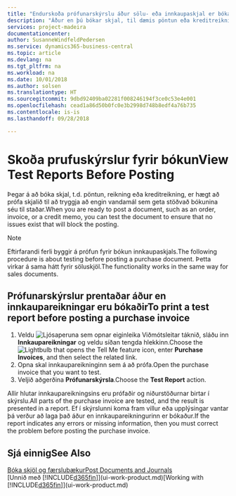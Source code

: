 ```yaml
---
title: "Endurskoða prófunarskýrslu áður sölu- eða innkaupaskjal er bókað | Microsoft Docs"
description: "Áður en þú bókar skjal, til dæmis pöntun eða kreditreikning, geturðu prófað og endurskoðað það til að leita að villum sem gætu hindrað bókun."
services: project-madeira
documentationcenter: 
author: SusanneWindfeldPedersen
ms.service: dynamics365-business-central
ms.topic: article
ms.devlang: na
ms.tgt_pltfrm: na
ms.workload: na
ms.date: 10/01/2018
ms.author: solsen
ms.translationtype: HT
ms.sourcegitcommit: 9dbd92409ba02281f008246194f3ce0c53e4e001
ms.openlocfilehash: cead1a86d50b0fc0e3b2998d748b8edf4a76b735
ms.contentlocale: is-is
ms.lasthandoff: 09/28/2018

---
```

# <a name="view-test-reports-before-posting"></a><span data-ttu-id="00219-103">Skoða prufuskýrslur fyrir bókun</span><span class="sxs-lookup"><span data-stu-id="00219-103">View Test Reports Before Posting</span></span>
<span data-ttu-id="00219-104">Þegar á að bóka skjal, t.d. pöntun, reikning eða kreditreikning, er hægt að prófa skjalið til að tryggja að engin vandamál sem geta stöðvað bókunina séu til staðar.</span><span class="sxs-lookup"><span data-stu-id="00219-104">When you are ready to post a document, such as an order, invoice, or a credit memo, you can test the document to ensure that no issues exist that will block the posting.</span></span>

> [!NOTE]  
>   <span data-ttu-id="00219-105">Eftirfarandi ferli byggir á prófun fyrir bókun innkaupaskjals.</span><span class="sxs-lookup"><span data-stu-id="00219-105">The following procedure is about testing before posting a purchase document.</span></span> <span data-ttu-id="00219-106">Þetta virkar á sama hátt fyrir söluskjöl.</span><span class="sxs-lookup"><span data-stu-id="00219-106">The functionality works in the same way for sales documents.</span></span>

## <a name="to-print-a-test-report-before-posting-a-purchase-invoice"></a><span data-ttu-id="00219-107">Prófunarskýrslur prentaðar áður en innkaupareikningar eru bókaðir</span><span class="sxs-lookup"><span data-stu-id="00219-107">To print a test report before posting a purchase invoice</span></span>
1. <span data-ttu-id="00219-108">Veldu ![Ljósaperuna sem opnar eiginleika Viðmótsleitar](media/ui-search/search_small.png "Segðu mér hvað þú vilt gera") táknið, sláðu inn **Innkaupareikningar** og veldu síðan tengda hlekkinn.</span><span class="sxs-lookup"><span data-stu-id="00219-108">Choose the ![Lightbulb that opens the Tell Me feature](media/ui-search/search_small.png "Tell me what you want to do") icon, enter **Purchase Invoices**, and then select the related link.</span></span>
2. <span data-ttu-id="00219-109">Opna skal innkaupareikninginn sem á að prófa.</span><span class="sxs-lookup"><span data-stu-id="00219-109">Open the purchase invoice that you want to test.</span></span>
3. <span data-ttu-id="00219-110">Veljið aðgerðina **Prófunarskýrsla**.</span><span class="sxs-lookup"><span data-stu-id="00219-110">Choose the **Test Report** action.</span></span>  

<span data-ttu-id="00219-111">Allir hlutar innkaupareikningsins eru prófaðir og niðurstöðurnar birtar í skýrslu.</span><span class="sxs-lookup"><span data-stu-id="00219-111">All parts of the purchase invoice are tested, and the result is presented in a report.</span></span> <span data-ttu-id="00219-112">Ef í skýrslunni koma fram villur eða upplýsingar vantar þá verður að laga það áður en innkaupareikningurinn er bókaður.</span><span class="sxs-lookup"><span data-stu-id="00219-112">If the report indicates any errors or missing information, then you must correct the problem before posting the purchase invoice.</span></span>

## <a name="see-also"></a><span data-ttu-id="00219-113">Sjá einnig</span><span class="sxs-lookup"><span data-stu-id="00219-113">See Also</span></span>
[<span data-ttu-id="00219-114">Bóka skjöl og færslubækur</span><span class="sxs-lookup"><span data-stu-id="00219-114">Post Documents and Journals</span></span>](ui-post-documents-journals.md)  
<span data-ttu-id="00219-115">[Unnið með [!INCLUDE[d365fin](includes/d365fin_md.md)]](ui-work-product.md)</span><span class="sxs-lookup"><span data-stu-id="00219-115">[Working with [!INCLUDE[d365fin](includes/d365fin_md.md)]](ui-work-product.md)</span></span>


